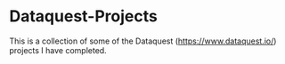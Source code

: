 # Dataquest-Projects  

This is a collection of some of the Dataquest (https://www.dataquest.io/) projects I have completed.

